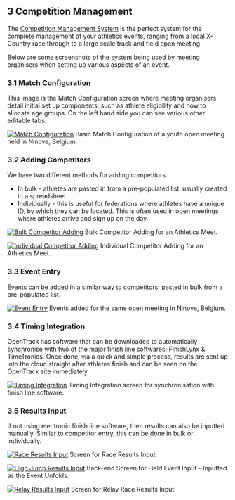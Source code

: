 	
## __3__ Competition Management

The <a href="/product/competition-management.html">Competition Management System</a> is the perfect system for the complete management of your athletics events, ranging from a local X-Country race through to a large scale track and field open meeting. 

Below are some screenshots of the system being used by meeting organisers when setting up various aspects of an event. 

### 3.1 Match Configuration

This image is the Match Configuration screen where meeting organisers detail initial set up components, such as athlete eligibility and how to allocate age groups. On the left hand side you can see various other editable tabs. 

[![Match Configuration](http://file.opentrack.run/live/productimages/competition/ipad/ipad%20images/match_con_ipad_black_landscape.png)](http://file.opentrack.run/live/productimages/competition/ipad/ipad%20images/match_con_ipad_black_landscape.png)
Basic Match Configuration of a youth open meeting held in Ninove, Belgium.

### 3.2 Adding Competitors

We have two different methods for adding competitors. 

* In bulk - athletes are pasted in from a pre-populated list, usually created in a spreadsheet
* Individually - this is useful for federations where athletes have a unique ID, by which they can be located. This is often used in open meetings where athletes arrive and sign up on the day. 

[![Bulk Competitor Adding](http://file.opentrack.run/live/productimages/competition/ipad/ipad%20images/competitor_bulk_adding_ipad_black_landscape.png)](http://file.opentrack.run/live/productimages/competition/ipad/ipad%20images/competitor_bulk_adding_ipad_black_landscape.png)
Bulk Competitor Adding for an Athletics Meet.

[![Individual Competitor Adding](http://file.opentrack.run/live/productimages/competition/ipad/ipad%20images/competitor_adding_ipad_black_landscape.png)](http://file.opentrack.run/live/productimages/competition/ipad/ipad%20images/competitor_adding_ipad_black_landscape.png)
Individual Competitor Adding for an Athletics Meet.

### 3.3 Event Entry

Events can be added in a similar way to competitors; pasted in bulk from a pre-populated list. 

[![Event Entry](http://file.opentrack.run/live/productimages/competition/ipad/ipad%20images/event_entry_list_ipad_black_landscape.png)](http://file.opentrack.run/live/productimages/competition/ipad/ipad%20images/event_entry_list_ipad_black_landscape.png)
Events added for the same open meeting in Ninove, Belgium.

### 3.4 Timing Integration

OpenTrack has software that can be downloaded to automatically synchronise with two of the major finish line softwares; FinishLynx & TimeTronics. Once done, via a quick and simple process, results are sent up into the cloud straight after athletes finish and can be seen on the OpenTrack site immediately. 

[![Timing Integration](http://file.opentrack.run/live/productimages/competition/ipad/ipad%20images/timing_integration_ipad_black_landscape.png)](http://file.opentrack.run/live/productimages/competition/ipad/ipad%20images/timing_integration_ipad_black_landscape.png)
Timing Integration screen for synchronisation with finish line software. 

### 3.5 Results Input

If not using electronic finish line software, then results can also be inputted manually. Similar to competitor entry, this can be done in bulk or individually. 

[![Race Results Input](http://file.opentrack.run/live/productimages/competition/ipad/ipad%20images/race_results_input_ipad_black_landscape.png)](http://file.opentrack.run/live/productimages/competition/ipad/ipad%20images/race_results_input_ipad_black_landscape.png)
Screen for Race Results Input. 

[![High Jump Results Input](http://file.opentrack.run/live/productimages/competition/ipad/ipad%20images/high_jump_input_ipad_black_landscape.png)](http://file.opentrack.run/live/productimages/competition/ipad/ipad%20images/high_jump_input_ipad_black_landscape.png)
Back-end Screen for Field Event Input - Inputted as the Event Unfolds. 

[![Relay Results Input](http://file.opentrack.run/live/productimages/competition/ipad/ipad%20images/relay_result_input_ipad_black_landscape.png)](http://file.opentrack.run/live/productimages/competition/ipad/ipad%20images/relay_result_input_ipad_black_landscape.png)
Screen for Relay Race Results Input. 
